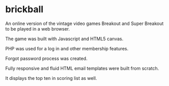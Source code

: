 # brickball
An online version of the vintage video games Breakout and Super Breakout to be played in a web browser.

The game was built with Javascript and HTML5 canvas.

PHP was used for a log in and other membership features.

Forgot password process was created.

Fully responsive and fluid HTML email templates were built from scratch.

It displays the top ten in scoring list as well.
